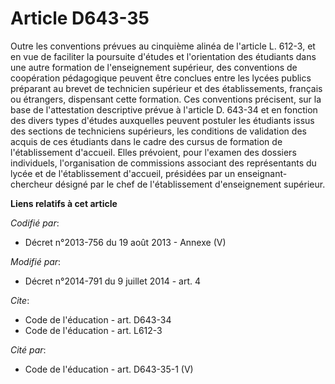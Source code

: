 # Article D643-35

Outre les conventions prévues au cinquième alinéa de l'article L. 612-3, et en vue de faciliter la poursuite d'études et
l'orientation des étudiants dans une autre formation de l'enseignement supérieur, des conventions de coopération pédagogique
peuvent être conclues entre les lycées publics préparant au brevet de technicien supérieur et des établissements, français ou
étrangers, dispensant cette formation. Ces conventions précisent, sur la base de l'attestation descriptive prévue à l'article
D. 643-34 et en fonction des divers types d'études auxquelles peuvent postuler les étudiants issus des sections de
techniciens supérieurs, les conditions de validation des acquis de ces étudiants dans le cadre des cursus de formation de
l'établissement d'accueil. Elles prévoient, pour l'examen des dossiers individuels, l'organisation de commissions associant
des représentants du lycée et de l'établissement d'accueil, présidées par un enseignant-chercheur désigné par le chef de
l'établissement d'enseignement supérieur.

**Liens relatifs à cet article**

_Codifié par_:

  - Décret n°2013-756 du 19 août 2013 -  Annexe (V)

_Modifié par_:

  - Décret n°2014-791 du 9 juillet 2014 - art. 4

_Cite_:

  - Code de l'éducation - art. D643-34
  - Code de l'éducation - art. L612-3

_Cité par_:

  - Code de l'éducation - art. D643-35-1 (V)
